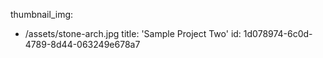 thumbnail_img:
  - /assets/stone-arch.jpg
title: 'Sample Project Two'
id: 1d078974-6c0d-4789-8d44-063249e678a7
